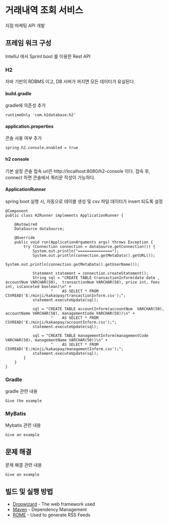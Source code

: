 # 거래내역 조회 서비스

지점 마케팅 API 개발

## 프레임 워크 구성

IntelliJ 에서 Sprint boot 를 이용한 Rest API

### H2

자바 기반의 RDBMS 이고, DB 서버가 꺼지면 모든 데이터가 유실된다.

#### build.gradle

gradle에 의존성 추가

```
runtimeOnly 'com.h2database:h2'
```

#### application.properties

콘솔 사용 여부 추가

```
spring.h2.console.enabled = true
```

#### h2 console

기본 설정 콘솔 접속 url은 http://localhost:8080/h2-console 이다. 접속 후, connect 하면 콘솔에서 쿼리문 작성이 가능하다.

#### ApplicationRunner

spring boot 실행 시, 자동으로 테이블 생성 및 csv 파일 데이터가 insert 되도록 설정

```
@Component
public class H2Runner implements ApplicationRunner {

    @Autowired
    DataSource dataSource;

    @Override
    public void run(ApplicationArguments args) throws Exception {
        try (Connection connection = dataSource.getConnection()) {
            System.out.println("===============");
            System.out.println(connection.getMetaData().getURL());
            System.out.println(connection.getMetaData().getUserName());

            Statement statement = connection.createStatement();
            String sql = "CREATE TABLE transactionInform(date date , accountNum VARCHAR(50),  transactionNum VARCHAR(50), price int, fees int, isCanceled boolean)\n" +
                    "    AS SELECT * FROM CSVREAD('E:/minji/kakaopay/transactionInform.csv');";
            statement.executeUpdate(sql);

            sql = "CREATE TABLE accountInform(accountNum  VARCHAR(50),  accountName VARCHAR(50), managementCode VARCHAR(50))\n" +
                    "    AS SELECT * FROM CSVREAD('E:/minji/kakaopay/accountInform.csv');";
            statement.executeUpdate(sql);

            sql = "CREATE TABLE managementInform(managementCode VARCHAR(50), managementName VARCHAR(50))\n" +
                    "    AS SELECT * FROM CSVREAD('E:/minji/kakaopay/managementInform.csv');";
            statement.executeUpdate(sql);
        }
    }
}
```


### Gradle

gradle 관련 내용

```
Give the example
```


### MyBatis

Mybatis 관련 내용

```
Give an example
```

## 문제 해결

문제 해결 관련 내용

```
Give an example
```

## 빌드 및 실행 방법


* [Dropwizard](http://www.dropwizard.io/1.0.2/docs/) - The web framework used
* [Maven](https://maven.apache.org/) - Dependency Management
* [ROME](https://rometools.github.io/rome/) - Used to generate RSS Feeds

